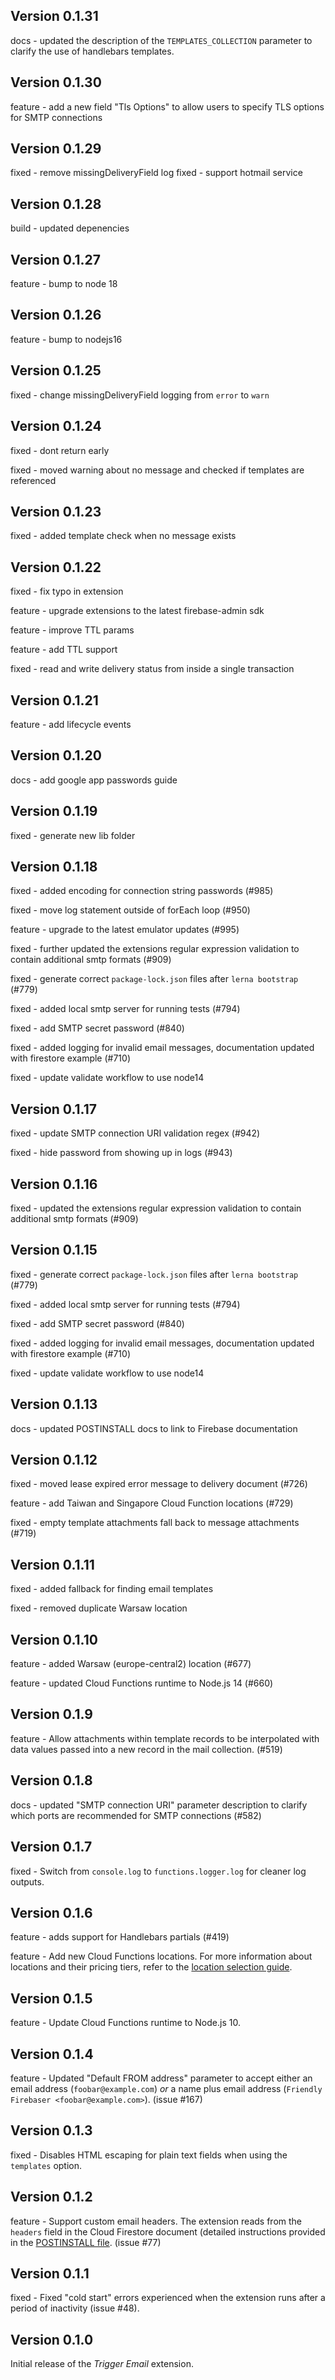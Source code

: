 ## Version 0.1.31

docs - updated the description of the `TEMPLATES_COLLECTION` parameter to clarify the use of handlebars templates.

## Version 0.1.30

feature - add a new field "Tls Options" to allow users to specify TLS options for SMTP connections

## Version 0.1.29

fixed - remove missingDeliveryField log
fixed - support hotmail service

## Version 0.1.28

build - updated depenencies

## Version 0.1.27

feature - bump to node 18

## Version 0.1.26

feature - bump to nodejs16

## Version 0.1.25

fixed - change missingDeliveryField logging from `error` to `warn`

## Version 0.1.24

fixed - dont return early

fixed - moved warning about no message and checked if templates are referenced

## Version 0.1.23

fixed - added template check when no message exists

## Version 0.1.22

fixed - fix typo in extension

feature - upgrade extensions to the latest firebase-admin sdk

feature - improve TTL params

feature - add TTL support

fixed - read and write delivery status from inside a single transaction

## Version 0.1.21

feature - add lifecycle events

## Version 0.1.20

docs - add google app passwords guide

## Version 0.1.19

fixed - generate new lib folder

## Version 0.1.18

fixed - added encoding for connection string passwords (#985)

fixed - move log statement outside of forEach loop (#950)

feature - upgrade to the latest emulator updates (#995)

fixed - further updated the extensions regular expression validation to contain additional smtp formats (#909)

fixed - generate correct `package-lock.json` files after `lerna bootstrap` (#779)

fixed - added local smtp server for running tests (#794)

fixed - add SMTP secret password (#840)

fixed - added logging for invalid email messages, documentation updated with firestore example (#710)

fixed - update validate workflow to use node14

## Version 0.1.17

fixed - update SMTP connection URI validation regex (#942)

fixed - hide password from showing up in logs (#943)

## Version 0.1.16

fixed - updated the extensions regular expression validation to contain additional smtp formats (#909)

## Version 0.1.15

fixed - generate correct `package-lock.json` files after `lerna bootstrap` (#779)

fixed - added local smtp server for running tests (#794)

fixed - add SMTP secret password (#840)

fixed - added logging for invalid email messages, documentation updated with firestore example (#710)

fixed - update validate workflow to use node14

## Version 0.1.13

docs - updated POSTINSTALL docs to link to Firebase documentation

## Version 0.1.12

fixed - moved lease expired error message to delivery document (#726)

feature - add Taiwan and Singapore Cloud Function locations (#729)

fixed - empty template attachments fall back to message attachments (#719)

## Version 0.1.11

fixed - added fallback for finding email templates

fixed - removed duplicate Warsaw location

## Version 0.1.10

feature - added Warsaw (europe-central2) location (#677)

feature - updated Cloud Functions runtime to Node.js 14 (#660)

## Version 0.1.9

feature - Allow attachments within template records to be interpolated with data values passed into a new record in the mail collection. (#519)

## Version 0.1.8

docs - updated "SMTP connection URI" parameter description to clarify which ports are recommended for SMTP connections (#582)

## Version 0.1.7

fixed - Switch from `console.log` to `functions.logger.log` for cleaner log outputs.

## Version 0.1.6

feature - adds support for Handlebars partials (#419)

feature - Add new Cloud Functions locations. For more information about locations and their pricing tiers, refer to the [location selection guide](https://firebase.google.com/docs/functions/locations).

## Version 0.1.5

feature - Update Cloud Functions runtime to Node.js 10.

## Version 0.1.4

feature - Updated "Default FROM address" parameter to accept either an email address (`foobar@example.com`) _or_ a name plus email address (`Friendly Firebaser <foobar@example.com>`). (issue #167)

## Version 0.1.3

fixed - Disables HTML escaping for plain text fields when using the `templates` option.

## Version 0.1.2

feature - Support custom email headers. The extension reads from the `headers` field in the Cloud Firestore document (detailed instructions provided in the [POSTINSTALL file](https://github.com/firebase/extensions/blob/master/firestore-send-email/POSTINSTALL.md#using-this-extension). (issue #77)

## Version 0.1.1

fixed - Fixed "cold start" errors experienced when the extension runs after a period of inactivity (issue #48).

## Version 0.1.0

Initial release of the _Trigger Email_ extension.

